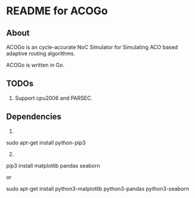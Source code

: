 # README for ACOGo

## About

ACOGo is an cycle-accurate NoC Simulator for Simulating ACO based adaptive routing algorithms.

ACOGo is written in Go.

## TODOs

1. Support cpu2006 and PARSEC.

## Dependencies

1.
sudo apt-get install python-pip3

2.
pip3 install matplotlib pandas seaborn

or

sudo apt-get install python3-matplotlib python3-pandas python3-seaborn